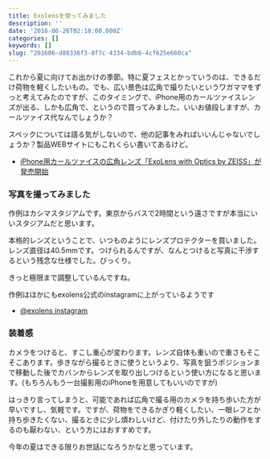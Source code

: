 ```yaml
---
title: Exolensを使ってみました
description: ''
date: '2016-06-26T02:18:00.000Z'
categories: []
keywords: []
slug: "201606-d88336f3-8f7c-4334-bdb8-4cf625e660ca"
---
```

これから夏に向けてお出かけの季節。特に夏フェスとかっていうのは、できるだけ荷物を軽くしたいもの。でも、広い景色は広角で撮りたいというワガママをずっと考えてみたのですが、このタイミングで、iPhone用のカールツァイスレンズが出る、しかも広角で、というので買ってみました。いいお値段しますが、カールツァイス代なんでしょうか？

スペックについては語る気がしないので、他の記事をみればいいんじゃないでしょうか？製品WEBサイトにもこれくらい書いてあるけど。

*   [iPhone用カールツァイスの広角レンズ「ExoLens with Optics by ZEISS」が発売開始](http://www.danshihack.com/2016/06/22/junp/iphoneaccessory-zeiss-2.html)

### 写真を撮ってみました

作例はカシマスタジアムです。東京からバスで2時間という遠さですが本当にいいスタジアムだと思います。

本格的レンズということで、いつものようにレンズプロテクターを買いました。レンズ直径は40.5mmです。つけられるんですが、なんとつけると写真に干渉するという残念な仕様でした。びっくり。

きっと極限まで調整しているんですね。

作例はほかにもexolens公式のinstagramに上がっているようです

*   [@exolens instagram](https://www.instagram.com/exolens/?hl=ja)

### 装着感

カメラをつけると、すこし重心が変わります。レンズ自体も重いので重さもそこそこあります。歩きながら撮るときに使うというより、写真を狙うポジションまで移動した後でカバンからレンズを取り出しつけるという使い方になると思います。(もちろんもう一台撮影用のiPhoneを用意してもいいのですが)

はっきり言ってしまうと、可能であれば広角で撮る用のカメラを持ち歩いた方が早いですし、気軽です。ですが、荷物をできるかぎり軽くしたい、一眼レフとか持ち歩きたくない、撮るときに少し煩わしいけど、付けたり外したりの動作をするのも厭わない、という方にはおすすめです。

今年の夏はできる限りお世話になろうかなと思っています。